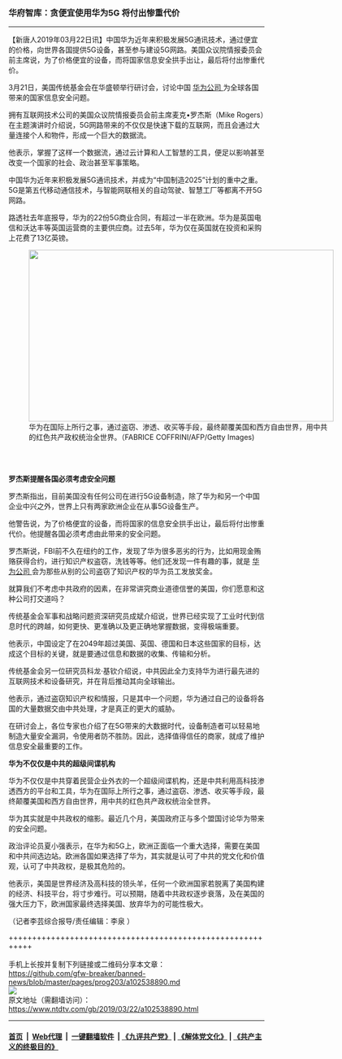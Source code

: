 ### 华府智库：贪便宜使用华为5G 将付出惨重代价
------------------------

<div class="post_content" itemprop="articleBody">
 <p>
  【新唐人2019年03月22日讯】中国华为近年来积极发展5G通讯技术，通过便宜的价格，向世界各国提供5G设备，甚至参与建设5G网路。美国众议院情报委员会前主席说，为了价格便宜的设备，而将国家信息安全拱手出让，最后将付出惨重代价。
 </p>
 <p>
  3月21日，美国传统基金会在华盛顿举行研讨会，讨论中国
  <a href="https://www.ntdtv.com/gb/华为公司.htm">
   华为公司
  </a>
  为全球各国带来的国家信息安全问题。
 </p>
 <p>
  拥有互联网技术公司的美国众议院情报委员会前主席麦克•罗杰斯（Mike Rogers）在主题演讲时介绍说，5G网路带来的不仅仅是快速下载的互联网，而且会通过大量连接个人和物件，形成一个巨大的数据流。
 </p>
 <p>
  他表示，掌握了这样一个数据流，通过云计算和人工智慧的工具，便足以影响甚至改变一个国家的社会、政治甚至军事策略。
 </p>
 <p>
  中国华为近年来积极发展5G通讯技术，并成为“中国制造2025”计划的重中之重。5G是第五代移动通信技术，与智能网联相关的自动驾驶、智慧工厂等都离不开5G网路。
 </p>
 <p>
  路透社去年底报导，华为的22份5G商业合同，有超过一半在欧洲。华为是英国电信和沃达丰等英国运营商的主要供应商。过去5年，华为仅在英国就在投资和采购上花费了13亿英镑。
 </p>
 <figure class="wp-caption alignnone" id="attachment_102538893" style="width: 600px">
  <a href="https://www.ntdtv.com/assets/uploads/2019/03/a90da66a63804e2d31749ffc53379620.jpg">
   <img alt="" class="size-medium wp-image-102538893" height="338" src="https://www.ntdtv.com/assets/uploads/2019/03/a90da66a63804e2d31749ffc53379620-600x338.jpg" width="600"/>
  </a>
  <br/><figcaption class="wp-caption-text">
   华为在国际上所行之事，通过盗窃、渗透、收买等手段，最终颠覆美国和西方自由世界，用中共的红色共产政权统治全世界。（FABRICE COFFRINI/AFP/Getty Images)
  </figcaption><br/>
 </figure><br/>
 <p>
  <strong>
   罗杰斯提醒各国必须考虑安全问题
  </strong>
 </p>
 <p>
  罗杰斯指出，目前美国没有任何公司在进行5G设备制造，除了华为和另一个中国企业中兴之外，世界上只有两家欧洲企业在从事5G设备生产。
 </p>
 <p>
  他警告说，为了价格便宜的设备，而将国家的信息安全拱手出让，最后将付出惨重代价。他提醒各国必须考虑由此带来的安全问题。
 </p>
 <p>
  罗杰斯说，FBI前不久在纽约的工作，发现了华为很多恶劣的行为，比如用现金贿赂获得合约，进行知识产权盗窃，洗钱等等。他们还发现一件有趣的事，就是
  <a href="https://www.ntdtv.com/gb/华为公司.htm">
   华为公司
  </a>
  会为那些从别的公司盗窃了知识产权的华为员工发放奖金。
 </p>
 <p>
  就算我们不考虑中共政府的因素，在非常讲究商业道德信誉的美国，你们愿意和这种公司打交道吗？
 </p>
 <p>
  传统基金会军事和战略问题资深研究员成斌介绍说，世界已经实现了工业时代到信息时代的跨越，如何更快、更准确以及更正确地掌握数据，变得极端重要。
 </p>
 <p>
  他表示，中国设定了在2049年超过美国、英国、德国和日本这些国家的目标，达成这个目标的关键，就是要通过信息和数据的收集、传输和分析。
 </p>
 <p>
  传统基金会另一位研究员科龙·基钦介绍说，中共因此全力支持华为进行最先进的互联网技术和设备研究，并在背后推动其向全球输出。
 </p>
 <p>
  他表示，通过盗窃知识产权和情报，只是其中一个问题，华为通过自己的设备将各国的大量数据交由中共处理，才是真正的更大的威胁。
 </p>
 <p>
  在研讨会上，各位专家也介绍了在5G带来的大数据时代，设备制造者可以轻易地制造大量安全漏洞，令使用者防不胜防。因此，选择值得信任的商家，就成了维护信息安全最重要的工作。
 </p>
 <p>
  <strong>
   华为不仅仅是中共的超级间谍机构
  </strong>
 </p>
 <p>
  华为不仅仅是中共穿着民营企业外衣的一个超级间谍机构，还是中共利用高科技渗透西方的平台和工具，华为在国际上所行之事，通过盗窃、渗透、收买等手段，最终颠覆美国和西方自由世界，用中共的红色共产政权统治全世界。
 </p>
 <p>
  华为其实就是中共政权的缩影。最近几个月，美国政府正与多个盟国讨论华为带来的安全问题。
 </p>
 <p>
  政治评论员夏小强表示，在华为和5G上，欧洲正面临一个重大选择，需要在美国和中共间选边站。欧洲各国如果选择了华为，其实就是认可了中共的党文化和价值观，认可了中共政权，是极其危险的。
 </p>
 <p>
  他表示，美国是世界经济及高科技的领头羊，任何一个欧洲国家若脱离了美国构建的经济、科技平台，将寸步难行。可以预期，随着中共政权逐步衰落，及在美国的强大压力下，欧洲国家最终选择美国、放弃华为的可能性极大。
 </p>
 <p>
  （记者李芸综合报导/责任编辑：李泉 ）
 </p>
 <div class="single_ad">
 </div>
</div>

+++++++++++++++++++++++++++++++++++++++++++++++++++++++++++<br/><br/>
手机上长按并复制下列链接或二维码分享本文章：<br/>
https://github.com/gfw-breaker/banned-news/blob/master/pages/prog203/a102538890.md <br/>
<a href='https://github.com/gfw-breaker/banned-news/blob/master/pages/prog203/a102538890.md'><img src='https://github.com/gfw-breaker/banned-news/blob/master/pages/prog203/a102538890.md.png'/></a> <br/>
原文地址（需翻墙访问）：https://www.ntdtv.com/gb/2019/03/22/a102538890.html


------------------------
#### [首页](https://github.com/gfw-breaker/banned-news/blob/master/README.md) &nbsp;|&nbsp; [Web代理](https://github.com/labour-camp/helloworld) &nbsp;|&nbsp; [一键翻墙软件](https://github.com/gfw-breaker/nogfw/blob/master/README.md) &nbsp;| [《九评共产党》](https://github.com/gfw-breaker/9ping.md/blob/master/README.md#九评之一评共产党是什么) | [《解体党文化》](https://github.com/gfw-breaker/jtdwh.md/blob/master/README.md) | [《共产主义的终极目的》](https://github.com/gfw-breaker/gczydzjmd.md/blob/master/README.md)

